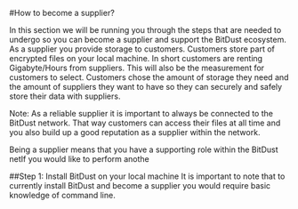 #How to become a supplier?

In this section we will be running you through the steps that are needed to undergo so you can become a supplier and support
the BitDust ecosystem. As a supplier you provide storage to customers. Customers store part of encrypted files on your local
machine. In short customers are renting Gigabyte/Hours from suppliers. This will also be the measurement for customers to select.
Customers chose the amount of storage they need and the amount of suppliers they want to have so they can securely and safely
store their data with suppliers. 

Note: As a reliable supplier it is important to always be connected to the BitDust network. That way customers can
access their files at all time and you also build up a good reputation as a supplier within the network. 

Being a supplier means that you have a supporting role within the BitDust netIf you would like to perform anothe

##Step 1: Install BitDust on your local machine
It is important to note that to currently install BitDust and become a supplier you would require basic knowledge of command line.
